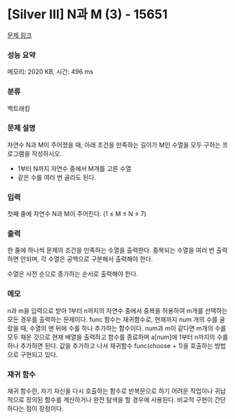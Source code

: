 # [Silver III] N과 M (3) - 15651 

[문제 링크](https://www.acmicpc.net/problem/15651) 

### 성능 요약

메모리: 2020 KB, 시간: 496 ms

### 분류

백트래킹

### 문제 설명

<p>자연수 N과 M이 주어졌을 때, 아래 조건을 만족하는 길이가 M인 수열을 모두 구하는 프로그램을 작성하시오.</p>

<ul>
	<li>1부터 N까지 자연수 중에서 M개를 고른 수열</li>
	<li>같은 수를 여러 번 골라도 된다.</li>
</ul>

### 입력 

 <p>첫째 줄에 자연수 N과 M이 주어진다. (1 ≤ M ≤ N ≤ 7)</p>

### 출력 

 <p>한 줄에 하나씩 문제의 조건을 만족하는 수열을 출력한다. 중복되는 수열을 여러 번 출력하면 안되며, 각 수열은 공백으로 구분해서 출력해야 한다.</p>

<p>수열은 사전 순으로 증가하는 순서로 출력해야 한다.</p>

### 메모

 <p>n과 m을 입력으로 받아 1부터 n까지의 자연수 중에서 중복을 허용하여 m개를 선택하는 모든 경우를 출력하는 문제이다. func 함수는 재귀함수로, 현재까지 num 개의 수를 골랐을 때, 수열의 맨 뒤에 수를 하나 추가하는 함수이다. num과 m이 같다면 m개의 수를 모두 채운 것으로 현재 배열을 출력하고 함수를 종료하며 a[num]에 1부터 n까지의 수를 하나 추가하면 된다. 값을 추가하고 나서 재귀함수 func(choose + 1)을 호출하는 방법으로 구현되고 있다. </p>

### 재귀 함수

 <p>재귀 함수란, 자기 자신을 다시 호출하는 함수로 반복문으로 하기 어려운 작업이나 귀납적으로 정의된 함수를 계산하거나 완전 탐색을 할 경우에 사용된다. 비교적 구현이 간단하다는 점이 장점이다.</p>

